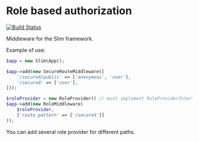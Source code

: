 # Role based authorization

[![Build Status](https://api.travis-ci.org/tkhamez/slim-role-auth.svg?branch=master)](https://travis-ci.org/tkhamez/slim-role-auth)

Middleware for the Slim framework.

Example of use:
```php
$app = new Slim\App();

$app->add(new SecureRouteMiddleware([
    '/secured/public' => ['anonymous', 'user'],
    '/secured' => ['user'],
]));

$roleProvider = new RoleProvider() // must implement RoleProviderInterface
$app->add(new RoleMiddleware(
    $roleProvider,
    ['route_pattern' => ['/secured']]
));
```
You can add several role provider for different paths.
